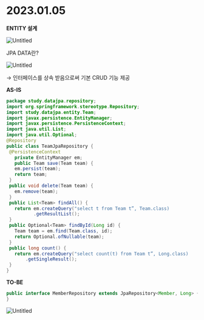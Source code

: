 # 2023.01.05

**ENTITY 설계**

![Untitled](https://s3-us-west-2.amazonaws.com/secure.notion-static.com/8ea37f67-7ed7-4bd2-911b-29092393a64b/Untitled.png)

JPA DATA란? 

![Untitled](https://s3-us-west-2.amazonaws.com/secure.notion-static.com/75da3116-dc52-4d76-a3a4-27dd8f5e9359/Untitled.png)

→ 인터페이스를 상속 받음으로써 기본 CRUD 기능 제공

**AS-IS**

```java
package study.datajpa.repository;
import org.springframework.stereotype.Repository;
import study.datajpa.entity.Team;
import javax.persistence.EntityManager;
import javax.persistence.PersistenceContext;
import java.util.List;
import java.util.Optional;
@Repository
public class TeamJpaRepository {
 @PersistenceContext
   private EntityManager em;
   public Team save(Team team) {
   em.persist(team);
   return team;
 }
 public void delete(Team team) {
   em.remove(team);
 }
 public List<Team> findAll() {
   return em.createQuery("select t from Team t”, Team.class)
          .getResultList();
 }
 public Optional<Team> findById(Long id) {
   Team team = em.find(Team.class, id);
   return Optional.ofNullable(team);
 }
 public long count() {
   return em.createQuery("select count(t) from Team t”, Long.class)
       .getSingleResult();
 }
}
```

**TO-BE**

```java
public interface MemberRepository extends JpaRepository<Member, Long> {
}
```

![Untitled](https://s3-us-west-2.amazonaws.com/secure.notion-static.com/38c4b0b9-5bd2-4bab-bd47-c596dcd93b8d/Untitled.png)
